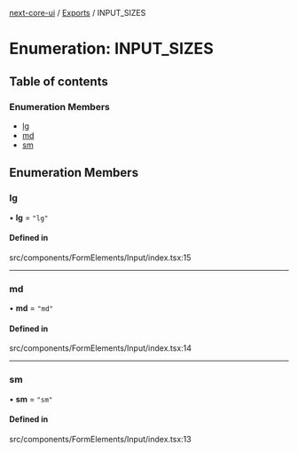 [next-core-ui](../README.md) / [Exports](../modules.md) / INPUT\_SIZES

# Enumeration: INPUT\_SIZES

## Table of contents

### Enumeration Members

- [lg](INPUT_SIZES.md#lg)
- [md](INPUT_SIZES.md#md)
- [sm](INPUT_SIZES.md#sm)

## Enumeration Members

### lg

• **lg** = ``"lg"``

#### Defined in

src/components/FormElements/Input/index.tsx:15

___

### md

• **md** = ``"md"``

#### Defined in

src/components/FormElements/Input/index.tsx:14

___

### sm

• **sm** = ``"sm"``

#### Defined in

src/components/FormElements/Input/index.tsx:13
